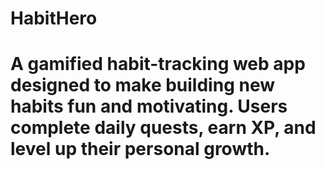 # HabitHero

# A gamified habit-tracking web app designed to make building new habits fun and motivating. Users complete daily quests, earn XP, and level up their personal growth.
